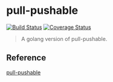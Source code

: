 # pull-pushable
[![Build Status](https://travis-ci.com/chenpengfei/pull-pushable.svg)](https://travis-ci.com/chenpengfei/pull-pushable)
[![Coverage Status](https://coveralls.io/repos/github/chenpengfei/pull-pushable/badge.svg)](https://coveralls.io/github/chenpengfei/pull-pushable)

> A golang version of pull-pushable.

## Reference
[pull-pushable](https://github.com/pull-stream/pull-pushable)